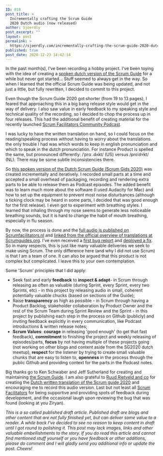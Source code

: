```yaml
---
ID: 810
post_title: >
  Incrementally crafting the Scrum Guide
  2020 Dutch audio (now released)
author: Sjoerdly
post_excerpt: ""
layout: post
permalink: >
  https://sjoerdly.com/incrementally-crafting-the-scrum-guide-2020-dutch-audio-now-released/
published: true
post_date: 2020-12-23 14:42:14
---
```

<!-- wp:paragraph -->
<p>In the past month(s), I've been recording a hobby project. I've been toying with the idea of creating a <a href="https://www.scrumfacilitators.nl/audio-products/">spoken dutch version of the Scrum Guide</a> for  a while but never got started... Stuff seemed to always get in the way. So when I learned that the official Scrum Guide was being updated, and not just a little, but fully rewritten, I decided to commit to this project. </p>
<!-- /wp:paragraph -->

<!-- wp:paragraph -->
<p>Even though the Scrum Guide 2020 got shorter (from 19 to 13 pages), I feared that approaching this in a big bang release style would get in the way of delivery. I also saw value in early feedback to my speaking style and technical quality of the recording, so I decided to chop the process up in four releases. This had the additional benefit of creating material for the recently launched <a href="https://www.scrumfacilitators.nl/podcast/">Scrum Facilitators Community Podcast</a>. </p>
<!-- /wp:paragraph -->

<!-- wp:paragraph -->
<p>I was lucky to have the written translation on hand, so I could focus on the reading/speaking process without having to worry about the translations. the only trouble I had was which words to keep in english pronunciation  and which to speak in the dutch pronunciation. For instance Product is spelled the same, but pronounced differently: /ˈprɑː.dʌkt/ (US) versus /pr<a>o</a>ˈd<a>ʏ</a>kt/ (NL). There may be some subtle inconsistencies there.  </p>
<!-- /wp:paragraph -->

<!-- wp:paragraph -->
<p>So <a href="https://www.scrumfacilitators.nl/audio-products/">this spoken version of the Dutch Scrum Guide (Scrum Gids 2020)</a> was created incrementally and iteratively. I recorded small parts at a time and accepted a small overhead of packaging, recording and rendering extra parts to be able to release them as Podcast episodes. The added benefit was to learn much more about the software (I used Audacity for Mac) and how to set up the equipment to prevent most noise disturbances (although a ticking clock may be heard in some parts, I decided that was good enough for the first release). I even got to experiment with breathing styles. I learned that inhaling through my nose seems to generate less noticeable breathing sounds, but it is hard to change the habit of mouth breathing, especially in flu season. </p>
<!-- /wp:paragraph -->

<!-- wp:paragraph -->
<p>By now, the process is done and the <a href="https://www.scrumfacilitators.nl/audio-products/">full audio is published on Scrumfacilitators.nl</a> and <a href="https://scrumguides.org/download.html">linked from the official overview of translations at Scrumguides.org</a>. I've even received a <a href="https://github.com/ScrumFacilitators/scrum-guide-2020-NL-audio/issues/1">first bug report</a> and <a href="https://github.com/ScrumFacilitators/scrum-guide-2020-NL-audio/releases/tag/v1.1">deployed a fix</a>. So in many respects, this is just like many valuable deliveries we seek to make using Scrum. The only difference here (and why I did not use Scrum) is that I am a team of one. It can also be argued that this product is not complex but complicated. I leave this to your own contemplation.</p>
<!-- /wp:paragraph -->

<!-- wp:paragraph -->
<p>Some 'Scrum' principles that I did apply:</p>
<!-- /wp:paragraph -->

<!-- wp:list -->
<ul><li>Seek fast and early <strong>feedback</strong> to <strong>inspect &amp; adapt</strong>- in Scrum through releasing as often as valuable (during Sprint, every Sprint, every two Sprints, etc) - in this project by releasing audio in small, coherent potentially valuable chucks (based on sections of the Guide);</li><li>Raise <strong>transparency</strong> as high as possible - in Scrum through having a Product Backlog, stakeholder collaboration by Product Owner and the rest of the Scrum Team during Sprint Review and the Sprint - in this project by publishing each step in the process on Github (publicly) and inviting feedback explicitly in every communication, like Podcast introductions &amp; written release notes;</li><li><strong>Scrum Values</strong>: <strong>courage</strong> in releasing 'good enough' (to get that fast feedback), <strong>commitment</strong> to finishing the project and weekly releasing of episodes/parts, <strong>focus</strong> by not having multiple of these projects going (not working on other blogs and content aside from the SG2020 dutch meetup), <strong>respect</strong> for the listener by trying to create small valuable chunks that are easy to listen to, <strong>openness</strong> in the process through the public Github and providing context for the parts in the Podcast notes. </li></ul>
<!-- /wp:list -->

<!-- wp:paragraph -->
<p>Big thanks go to Ken Schwaber and Jeff Sutherland for creating and maintaining <a href="https://scrumguides.org/scrum-guide.html">the Scrum Guide</a>. I am also grateful to <a href="https://www.linkedin.com/in/ruudrietveld">Ruud Rietveld and co</a> for creating the <a href="https://scrumguides.org/docs/scrumguide/v2020/2020-Scrum-Guide-Dutch.pdf">Dutch written translation of the Scrum guide 2020</a> and encouraging me to record this audio version. Last but not least all <a href="https://www.scrumfacilitators.nl/">Scrum Facilitators</a> for being supportive and providing spots of feedback during development, and the occasional laugh upon reviewing the bug that was found (looking at you Ziryan).</p>
<!-- /wp:paragraph -->

<!-- wp:paragraph -->
<p><em>This is a so called published draft article. Published draft are blogs and other content that are not fully finished yet, but can deliver some value to a reader. A while back I've decided to see no reason to keep content in draft until I got round to polishing it. This post may lack images, links and other valuable embellishments to the story. If you do read this article and cannot find mentioned stuff yourself or you have feedback or other additions, please do comment and I will gladly send you additional info or update the post. Cheers! </em></p>
<!-- /wp:paragraph -->